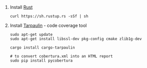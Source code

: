 1. Install [Rust](https://www.rust-lang.org/en-US/install.html)

    ```
    curl https://sh.rustup.rs -sSf | sh
    ```

2. Install [Tarpaulin](https://github.com/xd009642/tarpaulin) - code coverage tool

    ```
    sudo apt-get update
    sudo apt-get install libssl-dev pkg-config cmake zlib1g-dev

    cargo install cargo-tarpaulin

    # to convert cobertura.xml into an HTML report
    sudo pip install pycobertura
    ```